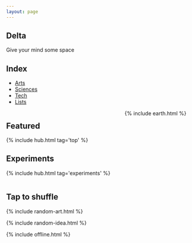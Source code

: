 ```yaml
---
layout: page
---
```



## Delta 
Give your mind some space

## Index

<div style="margin-top:0.5rem">


<ul>
  <li><a href='/arts/'>Arts</a></li>
  <li><a href='/sciences/'>Sciences</a></li>
  <li><a href='/tech/'>Tech</a></li>
  <li><a href='/lists/'>Lists</a></li>
</ul>


</div>

<div class="columns is-vcentered">

<div class="column">

<h2>Featured</h2>

{% include hub.html tag='top' %}

<h2>Experiments</h2>

{% include hub.html tag='experiments' %}

</div>

<div class="column">
  {% include earth.html %}
</div>

</div>




## Tap to shuffle   

{% include random-art.html %}

{% include random-idea.html %}


{% include offline.html  %}



